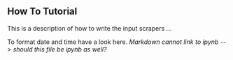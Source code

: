 ## How To Tutorial

This is a description of how to write the input scrapers ...

To format date and time have a look here. *Markdown cannot link to ipynb --> should this file be ipynb as well?*